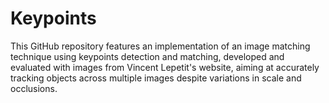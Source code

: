 # Keypoints
This GitHub repository features an implementation of an image matching technique using keypoints detection and matching, developed and evaluated with images from Vincent Lepetit's website, aiming at accurately tracking objects across multiple images despite variations in scale and occlusions.
